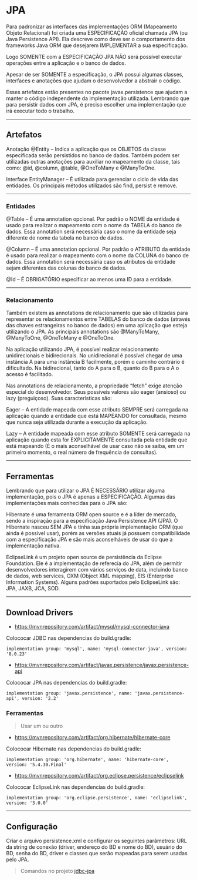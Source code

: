 # JPA

Para padronizar as interfaces das implementações ORM (Mapeamento Objeto Relacional) foi criada uma ESPECIFICAÇÃO oficial chamada JPA (ou Java Persistence API). Ela descreve como deve ser o comportamento dos frameworks Java ORM que desejarem IMPLEMENTAR a sua especificação.

Logo SOMENTE com a ESPECIFICAÇÃO JPA NÃO será possível executar operações entre a aplicação e o banco de dados.

Apesar de ser SOMENTE a especificação, o JPA possui algumas classes, interfaces e anotações que ajudam o desenvolvedor a abstrair o código.

Esses artefatos estão presentes no pacote javax.persistence que ajudam a manter o código independente da implementação utilizada. Lembrando que para persistir dados com JPA, é preciso escolher uma implementação que irá executar todo o trabalho.

---
## Artefatos

Anotação @Entity – Indica a aplicação que os OBJETOS da classe especificada serão persistidos no banco de dados. Também podem ser utilizadas outras anotações para auxiliar no mapeamento da classe, tais como: @id, @column, @table, @OneToMany e @ManyToOne.

Interface EntityManager – É utilizada para gerenciar o ciclo de vida das entidades. Os principais métodos utilizados são find, persist e remove.

---
### Entidades

@Table – É uma annotation opcional. Por padrão o NOME da entidade é usado para realizar o mapeamento com o nome da TABELA do banco de dados. Essa annotation será necessária caso o nome da entidade seja diferente do nome da tabela no banco de dados.

@Column – É uma annotation opcional. Por padrão o ATRIBUTO da entidade é usado para realizar o mapeamento com o nome da COLUNA do banco de dados. Essa annotation será necessária caso os atributos da entidade sejam diferentes das colunas do banco de dados.

@Id – É OBRIGATÓRIO especificar ao menos uma ID para a entidade.

---
### Relacionamento

Também existem as annotations de relacionamento que são utilizadas para representar os relacionamentos entre TABELAS do banco de dados (através das chaves estrangeiras no banco de dados) em uma aplicação que esteja utilizando o JPA. As principais annotations são @ManyToMany, @ManyToOne, @OneToMany e @OneToOne.

Na aplicação utilizando JPA, é possível realizar relacionamento unidirecionais e bidirecionais. No unidirecional é possível chegar de uma instância A para uma instância B facilmente, porém o caminho contrário é dificultado. Na bidirecional, tanto do A para o B, quanto do B para o A o acesso é facilitado.

Nas annotations de relacionamento, a propriedade “fetch” exige atenção especial do desenvolvedor. Seus possíveis valores são eager (ansioso) ou lazy (preguiçoso). Suas características são:

Eager – A entidade mapeada com esse atributo SEMPRE será carregada na aplicação quando a entidade que está MAPEANDO for consultada, mesmo que nunca seja utilizada durante a execução da aplicação.

Lazy – A entidade mapeada com esse atributo SOMENTE será carregada na aplicação quando esta for EXPLICITAMENTE consultada pela entidade que está mapeando (É o mais aconselhável de usar caso não se saiba, em um primeiro momento, o real número de frequência de consultas).

---
## Ferramentas

Lembrando que para utilizar o JPA É NECESSÁRIO utilizar alguma implementação, pois o JPA é apenas a ESPECIFICAÇÃO. Algumas das implementações mais conhecidas para o JPA são:

Hibernate é uma ferramenta ORM open source e é a líder de mercado, sendo a inspiração para a especificação Java Persistence API (JPA). O Hibernate nasceu SEM JPA e tinha sua própria implementação ORM (que ainda é possível usar), porém as versões atuais já possuem compatibilidade com a especificação JPA e são mais aconselháveis de usar do que a implementação nativa.

EclipseLink é um projeto open source de persistência da Eclipse Foundation. Ele é a implementação de referecia do JPA, além de permitir desenvolvedores interagirem com vários serviços de data, incluindo banco de dados, web services, OXM (Object XML mapping), EIS (Enterprise Information Systems). Alguns padrões suportados pelo EclipseLink são: JPA, JAXB, JCA, SOD.

---
## Download Drivers


+ https://mvnrepository.com/artifact/mysql/mysql-connector-java

Colococar JDBC nas dependencias do build.gradle:

```
implementation group: 'mysql', name: 'mysql-connector-java', version: '8.0.23'
```

+ https://mvnrepository.com/artifact/javax.persistence/javax.persistence-api

Colococar JPA nas dependencias do build.gradle:

```
implementation group: 'javax.persistence', name: 'javax.persistence-api', version: '2.2'
```

### Ferramentas

> Usar um ou outro

+ https://mvnrepository.com/artifact/org.hibernate/hibernate-core

Colococar Hibernate nas dependencias do build.gradle:

```
implementation group: 'org.hibernate', name: 'hibernate-core', version: '5.4.30.Final'
```

+ https://mvnrepository.com/artifact/org.eclipse.persistence/eclipselink

Colococar EclipseLink nas dependencias do build.gradle:

```
implementation group: 'org.eclipse.persistence', name: 'eclipselink', version: '3.0.0'
```

---
## Configuração

Criar o arquivo persistence.xml e configurar os seguintes parâmetros: URL da string de conexão (driver, endereço do BD e nome do BD), usuário do BD, senha do BD, driver e classes que serão mapeadas para serem usadas pelo JPA.

> Comandos no projeto [jdbc-jpa](https://github.com/OtavioKoike/DIO-Bootcamp-Inter-Java-Developer/tree/master/Projetos/jdbc-jpa)